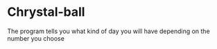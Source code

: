 # Chrystal-ball
The program tells you what kind of day you will have depending on the number you choose
